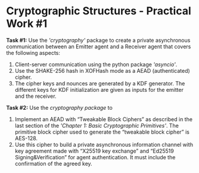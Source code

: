 # Cryptographic Structures - Practical Work #1

**Task #1:** Use the *'cryptography'* package to create a private asynchronous communication between an Emitter agent and a Receiver agent that covers the following aspects:
1. Client-server communication using the python package *'asyncio'*.
2. Use the SHAKE-256 hash in XOFHash mode as a AEAD (authenticated) cipher.
3. The cipher keys and nounces are generated by a KDF generator. The different keys for KDF initialization are given as inputs for the emitter and the receiver.
   
**Task #2:** Use the *cryptography package* to
1. Implement an AEAD with “Tweakable Block Ciphers” as described in the last section of the *'Chapter 1: Basic Cryptographic Primitives'*. The primitive block cipher used to generate the “tweakable block cipher” is AES-128.
2. Use this cipher to build a private asynchronous information channel with key agreement made with “X25519 key exchange” and “Ed25519 Signing&Verification” for agent authentication. It must include the confirmation of the agreed key.
